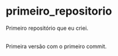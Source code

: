 # primeiro_repositorio
 Primeiro repositório que eu criei.

<br>
Primeira versão com o primeiro commit.